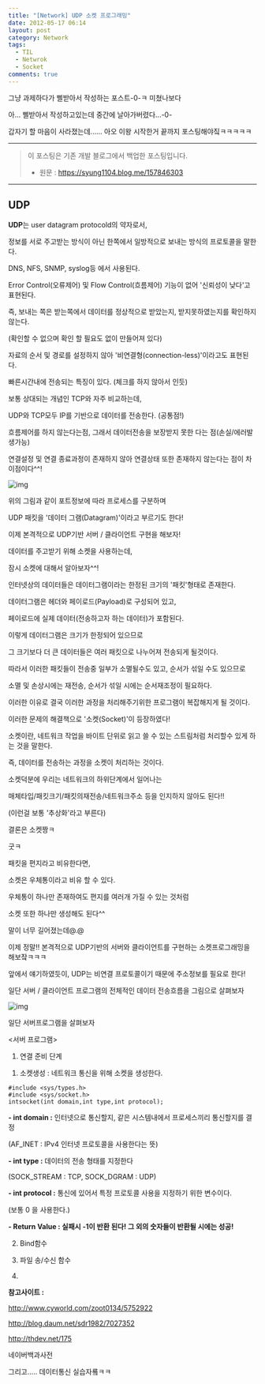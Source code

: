 ```yaml
---
title: "[Network] UDP 소켓 프로그래밍"
date: 2012-05-17 06:14
layout: post
category: Network
tags:
  - TIL
  - Netwrok
  - Socket
comments: true
---
```


﻿그냥 과제하다가 삘받아서 작성하는 포스트-0-ㅋ 미쳤나보다

아... 삘받아서 작성하고있는데 중간에 날아가버렸다...-0-

갑자기 할 마음이 사라졌는데...... 아오 이왕 시작한거 끝까지 포스팅해야짘ㅋㅋㅋㅋㅋ

<!-- more -->

----



> 이 포스팅은 기존 개발 블로그에서 백업한 포스팅입니다.
>
> * 원문 : https://syung1104.blog.me/157846303



----



## UDP

**UDP**는 user datagram protocold의 약자로서,

정보를 서로 주고받는 방식이 아닌 한쪽에서 일방적으로 보내는 방식의 프로토콜을 말한다.

DNS, NFS, SNMP, syslog등 에서 사용된다.

Error Control(오류제어) 및 Flow Control(흐름제어) 기능이 없어 '신뢰성이 낮다'고 표현된다.

즉, 보내는 쪽은 받는쪽에서 데이터를 정상적으로 받았는지, 받지못하였는지를 확인하지 않는다.

(확인할 수 없으며 확인 할 필요도 없이 만들어져 있다)

자료의 순서 및 경로를 설정하지 않아 '비연결형(connection-less)'이라고도 표현된다.

빠른시간내에 전송되는 특징이 있다. (체크를 하지 않아서 인듯)


보통 상대되는 개념인 TCP와 자주 비교하는데,

UDP와 TCP모두 IP를 기반으로 데이터를 전송한다. (공통점!)

흐름제어를 하지 않는다는점, 그래서 데이터전송을 보장받지 못한 다는 점(손실/에러발생가능)

연결설정 및 연결 종료과정이 존재하지 않아 연결상태 또한 존재하지 않는다는 점이 차이점이다^^!

![img](http://cfile232.uf.daum.net/image/170AED154A66B051C879DA)

위의 그림과 같이 포트정보에 따라 프로세스를 구분하며

UDP 패킷을 '데이터 그램(Datagram)'이라고 부르기도 한다!

이제 본격적으로 UDP기반 서버 / 클라이언트 구현을 해보자!

데이터를 주고받기 위해 소켓을 사용하는데,

잠시 소켓에 대해서 알아보자^^!

인터넷상의 데이터들은 데이터그램이라는 한정된 크기의 '패킷'형태로 존재한다.

데이터그램은 헤더와 페이로드(Payload)로 구성되어 있고,

페이로드에 실제 데이터(전송하고자 하는 데이터)가 포함된다.

이렇게 데이터그램은 크기가 한정되어 있으므로

그 크기보다 더 큰 데이터들은 여러 패킷으로 나누어져 전송되게 될것이다.

따라서 이러한 패킷들이 전송중 일부가 소멸될수도 있고, 순서가 섞일 수도 있으므로

소멸 및 손상시에는 재전송, 순서가 섞일 시에는 순서재조정이 필요하다.

이러한 이유로 결국 이러한 과정을 처리해주기위한 프로그램이 복잡해지게 될 것이다.

이러한 문제의 해결책으로 '소켓(Socket)'이 등장하였다!

소켓이란, 네트워크 작업을 바이트 단위로 읽고 쓸 수 있는 스트림처럼 처리할수 있게 하는 것을 말한다.

즉, 데이터를 전송하는 과정을 소켓이 처리하는 것이다.

소켓덕분에 우리는 네트워크의 하위단계에서 일어나는

매체타입/패킷크기/패킷의재전송/네트워크주소 등을 인지하지 않아도 된다!!

(이런걸 보통 '추상화'라고 부른다)

결론은 소켓짱ㅋ

굿ㅋ

패킷을 편지라고 비유한다면,

소켓은 우체통이라고 비유 할 수 있다.

우체통이 하나만 존재하여도 편지를 여러개 가질 수 있는 것처럼

소켓 또한 하나만 생성해도 된다^^

말이 너무 길어졌는데@.@

이제 정말!! 본격적으로 UDP기반의 서버와 클라이언트를 구현하는 소켓프로그래밍을 해보잨ㅋㅋㅋ

앞에서 얘기하였듯이, UDP는 비연결 프로토콜이기 때문에 주소정보를 필요로 한다!

일단 서버 / 클라이언트 프로그램의 전체적인 데이터 전송흐름을 그림으로 살펴보자

![img](http://c2down.cyworld.co.kr/download?fid=64222de193171057ec122e36c2da7612&name=1.jpg)

일단 서버프로그램을 살펴보자

<서버 프로그램>

1. 연결 준비 단계

1) 소켓생성 : 네트워크 통신을 위해 소켓을 생성한다.



```
#include <sys/types.h>
#include <sys/socket.h> 
intsocket(int domain,int type,int protocol);
```

 **- int domain :** 인터넷으로 통신할지, 같은 시스템내에서 프로세스끼리 통신할지를 결정

(AF_INET : IPv4 인터넷 프로토콜을 사용한다는 뜻)

**- int type :** 데이터의 전송 형태를 지정한다

(SOCK_STREAM : TCP, SOCK_DGRAM : UDP)

**- int protocol :** 통신에 있어서 특정 프로토콜 사용을 지정하기 위한 변수이다.

(보통 0 을 사용한다.)

**- Return Value : 실패시 -1이 반환 된다! 그 외의 숫자들이 반환될 시에는 성공!**

2) Bind함수



3) 파일 송/수신 함수

4) 

**참고사이트 :** 

http://www.cyworld.com/zoot0134/5752922

http://blog.daum.net/sdr1982/7027352

http://thdev.net/175

네이버백과사전

그리고..... 데이터통신 실습자룤ㅋㅋ